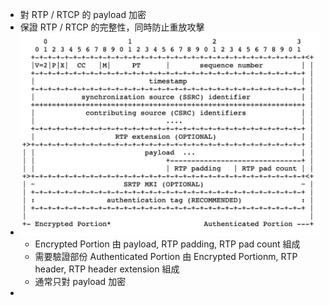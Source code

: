 - 對 RTP / RTCP 的 payload 加密
- 保證 RTP / RTCP 的完整性，同時防止重放攻擊
- ![image.png](../assets/image_1745823294705_0.png)
	- Encrypted Portion 由 payload, RTP padding, RTP pad count 組成
	- 需要驗證部份 Authenticated Portion 由 Encrypted Portionm, RTP header, RTP header extension 組成
	- 通常只對 payload 加密
-